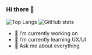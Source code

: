 ### Hi there 👋

![Top Langs](https://github-readme-stats.vercel.app/api/top-langs/?username=willrte)
![GitHub stats](https://github-readme-stats.vercel.app/api?username=willrte&theme=radical)

- 🔭 I’m currently working on 
- 🌱 I’m currently learning UX/UI
- 💬 Ask me about everything

